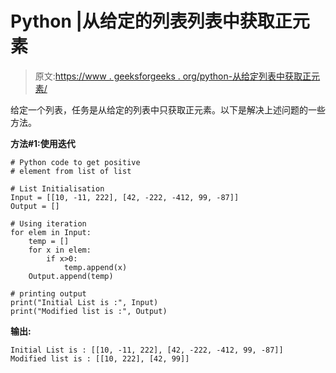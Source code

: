 # Python |从给定的列表列表中获取正元素

> 原文:[https://www . geeksforgeeks . org/python-从给定列表中获取正元素/](https://www.geeksforgeeks.org/python-get-positive-elements-from-given-list-of-lists/)

给定一个列表，任务是从给定的列表中只获取正元素。以下是解决上述问题的一些方法。

**方法#1:使用迭代**

```
# Python code to get positive 
# element from list of list

# List Initialisation
Input = [[10, -11, 222], [42, -222, -412, 99, -87]]
Output = []

# Using iteration
for elem in Input:
    temp = []
    for x in elem:
        if x>0:
            temp.append(x)
    Output.append(temp)

# printing output
print("Initial List is :", Input)
print("Modified list is :", Output)
```

**输出:**

```
Initial List is : [[10, -11, 222], [42, -222, -412, 99, -87]]
Modified list is : [[10, 222], [42, 99]]

```